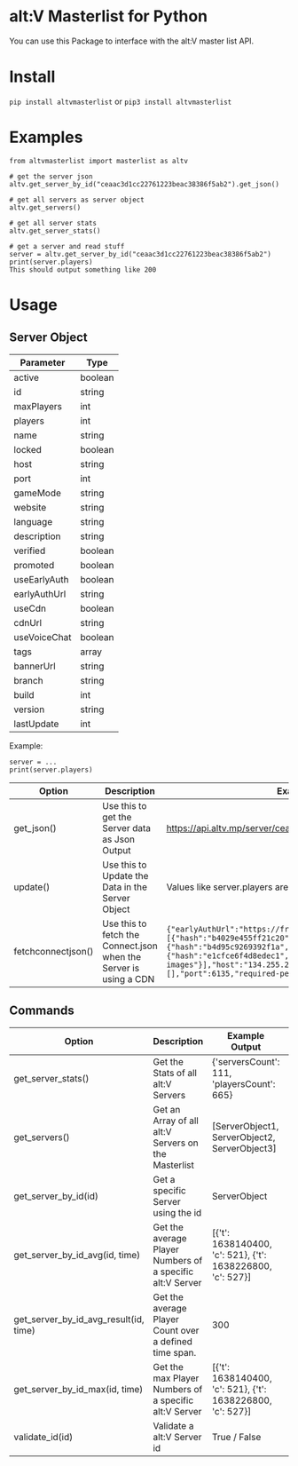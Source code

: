 # alt:V Masterlist for Python

You can use this Package to interface with the alt:V master list API.

# Install 

```pip install altvmasterlist``` or ```pip3 install altvmasterlist```

# Examples

```
from altvmasterlist import masterlist as altv

# get the server json
altv.get_server_by_id("ceaac3d1cc22761223beac38386f5ab2").get_json()

# get all servers as server object
altv.get_servers()

# get all server stats
altv.get_server_stats()

# get a server and read stuff
server = altv.get_server_by_id("ceaac3d1cc22761223beac38386f5ab2")
print(server.players) 
This should output something like 200
```

# Usage

## Server Object

| Parameter | Type
| ------- | ------------------ 
| active | boolean
| id | string
| maxPlayers | int
| players | int
| name | string
| locked | boolean
| host | string
| port | int
| gameMode | string
| website | string
| language | string
| description | string
| verified | boolean
| promoted | boolean
| useEarlyAuth | boolean
| earlyAuthUrl | string
| useCdn | boolean
| cdnUrl | string
| useVoiceChat | boolean
| tags | array
| bannerUrl | string
| branch | string
| build | int
| version | string
| lastUpdate | int


Example:<br>
```
server = ...
print(server.players)
```

| Option  | Description           | Example Output  | Extra
| ------- | ------------------ | ------------------ | ------------------ 
| get_json() | Use this to get the Server data as Json Output | https://api.altv.mp/server/ceaac3d1cc22761223beac38386f5ab2 | There is no "info" Object
| update() | Use this to Update the Data in the Server Object | Values like server.players are updates | 
| fetchconnectjson() | Use this to fetch the Connect.json when the Server is using a CDN | ```{"earlyAuthUrl":"https://freeroam.nickwasused.com/auth","files":[{"hash":"b4029e455ff21c20","name":"core"},{"hash":"b4d95c9269392f1a","name":"dumps"},{"hash":"e1cfce6f4d8edec1","name":"webview-images"}],"host":"134.255.227.168","optional-permissions":[],"port":6135,"required-permissions":[]}``` | 

## Commands

| Option  | Description           | Example Output  | Extra
| ------- | ------------------ | ------------------ | ------------------ 
| get_server_stats() | Get the Stats of all alt:V Servers | {'serversCount': 111, 'playersCount': 665} | 
| get_servers() | Get an Array of all alt:V Servers on the Masterlist | [ServerObject1, ServerObject2, ServerObject3] | Array with Server Object
| get_server_by_id(id) | Get a specific Server using the id | ServerObject | Returned as Server Object
| get_server_by_id_avg(id, time) | Get the average Player Numbers of a specific alt:V Server | [{'t': 1638140400, 'c': 521}, {'t': 1638226800, 'c': 527}] |
| get_server_by_id_avg_result(id, time) | Get the average Player Count over a defined time span. | 300 |
| get_server_by_id_max(id, time) | Get the max Player Numbers of a specific alt:V Server | [{'t': 1638140400, 'c': 521}, {'t': 1638226800, 'c': 527}] |
| validate_id(id) | Validate a alt:V Server id | True / False | Example id: ceaac3d1cc22761223beac38386f5ab2

